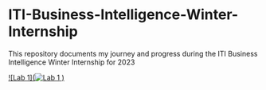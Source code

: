 # ITI-Business-Intelligence-Winter-Internship
This repository documents my journey and progress during the ITI Business Intelligence Winter Internship for 2023

[![Lab 1](![Lab 1](https://user-images.githubusercontent.com/91261507/219958852-39fae659-63d8-4a0e-980c-98b52e7c7cb4.jpg)
)](https://app.powerbi.com/view?r=eyJrIjoiNzc0YTRkOGItYWYxNS00MmRmLTkzZDktZDZmNmY0NGQ2MTliIiwidCI6ImRmODY3OWNkLWE4MGUtNDVkOC05OWFjLWM4M2VkN2ZmOTVhMCJ9 "Lab 1")
